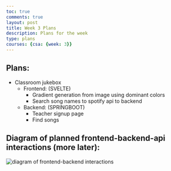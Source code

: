 ```yaml
---
toc: true
comments: true
layout: post
title: Week 3 Plans
description: Plans for the week
type: plans
courses: {csa: {week: 3}}
---
```

## Plans:
* Classroom jukebox
    - Frontend: (SVELTE)
        * Gradient generation from image using dominant colors
        * Search song names to spotify api to backend
    - Backend: (SPRINGBOOT)
        * Teacher signup page
        * Find songs

## Diagram of planned frontend-backend-api interactions (more later):
![diagram of frontend-backend interactions]({{site.baseurl}}/images/classroomjukebox-frontendbackend.png)